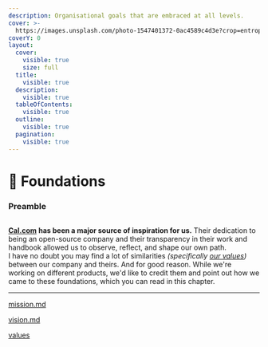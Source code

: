 ```yaml
---
description: Organisational goals that are embraced at all levels.
cover: >-
  https://images.unsplash.com/photo-1547401372-0ac4589c4d3e?crop=entropy&cs=srgb&fm=jpg&ixid=M3wxOTcwMjR8MHwxfHNlYXJjaHwyfHxyb290c3xlbnwwfHx8fDE3MDkzNjc3NzF8MA&ixlib=rb-4.0.3&q=85
coverY: 0
layout:
  cover:
    visible: true
    size: full
  title:
    visible: true
  description:
    visible: true
  tableOfContents:
    visible: true
  outline:
    visible: true
  pagination:
    visible: true
---
```


# 🌳 Foundations

### Preamble

<picture><source srcset="https://cal.com/logo-white.svg" media="(prefers-color-scheme: dark)"><img src="https://cal.com/logo.svg" alt="" data-size="line"></picture>

[**Cal.com**](https://handbook.cal.com) **has been a major source of inspiration for us.** Their dedication to being an open-source company and their transparency in their work and handbook allowed us to observe, reflect, and shape our own path.\
I have no doubt you may find a lot of similarities _(specifically_ [_our values_](values/)_)_ between our company and theirs. And for good reason. While we're working on different products, we'd like to credit them and point out how we came to these foundations, which you can read in this chapter.

***

[mission.md](mission.md "mention")

[vision.md](vision.md "mention")

[values](values/ "mention")
